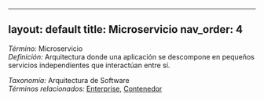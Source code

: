 
---
layout: default
title: Microservicio
nav_order: 4
---

*Término:* Microservicio  
*Definición:* Arquitectura donde una aplicación se descompone en pequeños servicios independientes que interactúan entre sí.

*Taxonomía:* Arquitectura de Software  
*Términos relacionados:* [Enterprise](https://maleniski.github.io/diccionario-angl-tec-mx/docs/alfabeticamente/E/enterprise/), [Contenedor](https://maleniski.github.io/diccionario-angl-tec-mx/docs/alfabeticamente/C/contenedor/)
